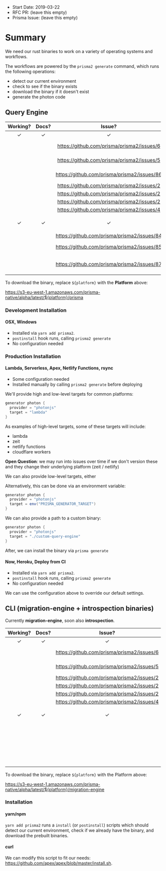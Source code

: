 - Start Date: 2019-03-22
- RFC PR: (leave this empty)
- Prisma Issue: (leave this empty)

# Summary

We need our rust binaries to work on a variety of operating systems and workflows.

The workflows are powered by the `prisma2 generate` command, which runs the following operations:

- detect our current environment
- check to see if the binary exists
- download the binary if it doesn't exist
- generate the photon code

<!-- toc -->

## Query Engine

| **Working?** | **Docs?** |                 **Issue?**                  |       **Target**       | **Platform** |          **Notes**           |
| :----------: | :-------: | :-----------------------------------------: | :--------------------: | :----------: | :--------------------------: |
|      ✓       |     ✓     |                      ✓                      |          Mac           |    darwin    |                              |
|              |           | https://github.com/prisma/prisma2/issues/6  |         Lambda         | linux-lambda |                              |
|              |           | https://github.com/prisma/prisma2/issues/5  |        Zeit Now        |  linux-zeit  |                              |
|              |           | https://github.com/prisma/prisma2/issues/86 |   Netlify Functions    |              |                              |
|              |           | https://github.com/prisma/prisma2/issues/2  |         Ubuntu         |              |                              |
|              |           | https://github.com/prisma/prisma2/issues/2  |         Centos         |              |                              |
|              |           | https://github.com/prisma/prisma2/issues/2  |         Alpine         |              |                              |
|              |           | https://github.com/prisma/prisma2/issues/4  |        Windows         |              |                              |
|      ✓       |     ✓     |                      ✓                      |      Code Sandbox      | linux-glibc  | Uses: `node:10.16.0-stretch` |
|              |           | https://github.com/prisma/prisma2/issues/84 |         Heroku         |              |                              |
|              |           | https://github.com/prisma/prisma2/issues/85 |   Cloudflare Workers   |              |                              |
|              |           | https://github.com/prisma/prisma2/issues/87 | Google Cloud Functions |              |                              |

To download the binary, replace `${platform}` with the **Platform** above:

https://s3-eu-west-1.amazonaws.com/prisma-native/alpha/latest/${platform}/prisma

### Development Installation

#### OSX, Windows

- Installed via `yarn add prisma2`.
- `postinstall` hook runs, calling `prisma2 generate`
- No configuration needed

### Production Installation

#### Lambda, Serverless, Apex, Netlify Functions, rsync

- Some configuration needed
- Installed manually by calling `prisma2 generate` before deploying

We'll provide high and low-level targets for common platforms:

```groovy
generator photon {
  provider = "photonjs"
  target = "lambda"
}
```

As examples of high-level targets, some of these targets will include:

- lambda
- zeit
- netlify functions
- cloudflare workers

**Open Question**: we may run into issues over time if we don't version these and they change their underlying platform (zeit / netlify)

We can also provide low-level targets, either

Alternatively, this can be done via an environment variable:

```groovy
generator photon {
  provider = "photonjs"
  target = env("PRISMA_GENERATOR_TARGET")
}
```

We can also provide a path to a custom binary:

```groovy
generator photon {
  provider = "photonjs"
  target = "./custom-query-engine"
}
```

After, we can install the binary via `prisma generate`

#### Now, Heroku, Deploy from CI

- Installed via `yarn add prisma2`.
- `postinstall` hook runs, calling `prisma2 generate`
- No configuration needed

We can use the configuration above to override our default settings.

## CLI (migration-engine + introspection binaries)

Currently **migration-engine**, soon also **introspection**.

| **Working?** | **Docs?** |                 **Issue?**                 |       **Target**       | **Platform** |          **Notes**           |
| :----------: | :-------: | :----------------------------------------: | :--------------------: | :----------: | :--------------------------: |
|      ✓       |     ✓     |                     ✓                      |          Mac           |     mac      |                              |
|              |           | https://github.com/prisma/prisma2/issues/6 |         Lambda         | linux-lambda |                              |
|              |           | https://github.com/prisma/prisma2/issues/5 |        Zeit Now        |  linux-zeit  |                              |
|              |           | https://github.com/prisma/prisma2/issues/2 |         Ubuntu         |              |                              |
|              |           | https://github.com/prisma/prisma2/issues/2 |         Centos         |              |                              |
|              |           | https://github.com/prisma/prisma2/issues/2 |         Alpine         |              |                              |
|              |           | https://github.com/prisma/prisma2/issues/4 |        Windows         |              |                              |
|      ✓       |     ✓     |                     ✓                      |      Code Sandbox      | linux-glibc  | Uses: `node:10.16.0-stretch` |
|              |           |                                            |         Heroku         |              |                              |
|              |           |                                            |      Netlify Fns       |              |                              |
|              |           |                                            | Google Cloud Functions |              |                              |

To download the binary, replace `${platform}` with the Platform above:

https://s3-eu-west-1.amazonaws.com/prisma-native/alpha/latest/${platform}/migration-engine

### Installation

#### yarn/npm

`yarn add prisma2` runs a `install` (or `postinstall`) scripts which should detect our current environment, check if we already have the binary, and download
the prebuilt binaries.

#### curl

We can modify this script to fit our needs: https://github.com/apex/apex/blob/master/install.sh.
